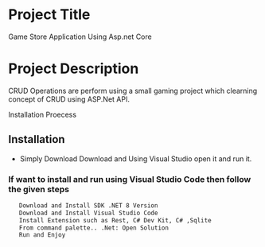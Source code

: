 
# Project Title

Game Store Application Using Asp.net Core 

# Project Description
CRUD Operations are perform using a small gaming project which clearning concept of CRUD using ASP.Net API.

Installation Proecess

## Installation

- Simply Download Download and Using Visual Studio open it and run it.

### If want to install and run using Visual Studio Code then follow the given steps

```bash
   Download and Install SDK .NET 8 Version
   Download and Install Visual Studio Code
   Install Extension such as Rest, C# Dev Kit, C# ,Sqlite
   From command palette.. .Net: Open Solution 
   Run and Enjoy
```
    